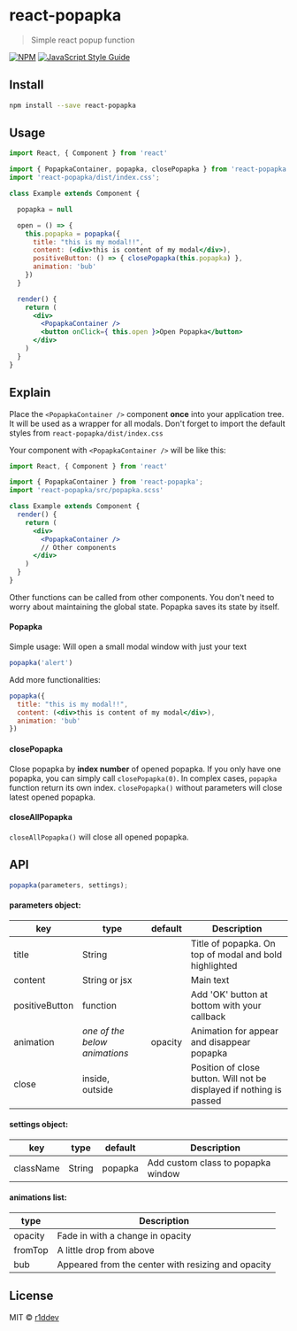 # react-popapka

> Simple react popup function

[![NPM](https://img.shields.io/npm/v/react-popapka.svg)](https://www.npmjs.com/package/react-popapka) [![JavaScript Style Guide](https://img.shields.io/badge/code_style-standard-brightgreen.svg)](https://standardjs.com)

## Install

```bash
npm install --save react-popapka
```

## Usage

```jsx
import React, { Component } from 'react'

import { PopapkaContainer, popapka, closePopapka } from 'react-popapka';
import 'react-popapka/dist/index.css';

class Example extends Component {

  popapka = null

  open = () => {
    this.popapka = popapka({
      title: "this is my modal!!",
      content: (<div>this is content of my modal</div>),
      positiveButton: () => { closePopapka(this.popapka) },
      animation: 'bub'
    })
  }

  render() {
    return (
      <div>
        <PopapkaContainer />
        <button onClick={ this.open }>Open Popapka</button>
      </div>
    )
  }
}
```

## Explain

Place the `<PopapkaContainer />` component **once** into your application tree.
It will be used as a wrapper for all modals.
Don't forget to import the default styles from `react-popapka/dist/index.css`

Your component with `<PopapkaContainer />` will be like this:
```jsx
import React, { Component } from 'react'

import { PopapkaContainer } from 'react-popapka';
import 'react-popapka/src/popapka.scss'

class Example extends Component {
  render() {
    return (
      <div>
        <PopapkaContainer />
        // Other components
      </div>
    )
  }
}
```

Other functions can be called from other components. You don't need to worry about maintaining the global state. Popapka saves its state by itself.

#### Popapka

Simple usage:
Will open a small modal window with just your text
```jsx
popapka('alert')
```

Add more functionalities:

```jsx
popapka({
  title: "this is my modal!!",
  content: (<div>this is content of my modal</div>),
  animation: 'bub'
})
```

#### closePopapka

Close popapka by **index number** of opened popapka.
If you only have one popapka, you can simply call `closePopapka(0)`.
In complex cases, `popapka` function return its own index.
`closePopapka()` without parameters will close latest opened popapka.

#### closeAllPopapka

`closeAllPopapka()` will close all opened popapka.

## API

```jsx
popapka(parameters, settings);
```

#### parameters object:

key | type | default | Description
----| ---- | ------- | -----------
title | String |  | Title of popapka. On top of modal and bold highlighted
content | String or jsx |  | Main text
positiveButton | function |  | Add 'OK' button at bottom with your callback
animation | *one of the below animations* | opacity | Animation for appear and disappear popapka
close | inside, outside |  | Position of close button. Will not be displayed if nothing is passed

#### settings object:

key | type | default | Description
--- | ---- | ------- | -----------
className | String | popapka | Add custom class to popapka window

#### animations list:

type | Description
---- | -----------
opacity | Fade in with a change in opacity
fromTop | A little drop from above
bub | Appeared from the center with resizing and opacity

## License

MIT © [r1ddev](https://github.com/r1ddev)

